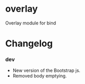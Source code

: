 overlay
=======

Overlay module for bind

# Changelog

### dev
 - New version of the Bootstrap js.
 - Removed body emptying.
